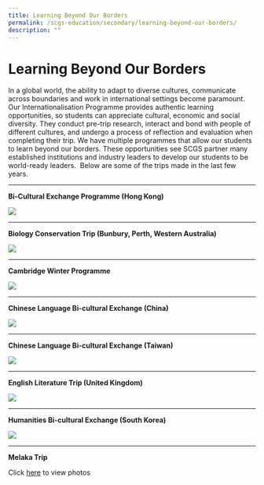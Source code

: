 ```yaml
---
title: Learning Beyond Our Borders
permalink: /scgs-education/secondary/learning-beyond-our-borders/
description: ""
---
```

# **Learning Beyond Our Borders**

In a global world, the ability to adapt to diverse cultures, communicate across boundaries and work in international settings become paramount. Our Internationalisation Programme provides authentic learning opportunities, so students can appreciate cultural, economic and social diversity. They conduct pre-trip research, interact and bond with people of different cultures, and undergo a process of reflection and evaluation when completing their trip. We have multiple programmes that allow our students to learn beyond our borders. These opportunities see SCGS partner many established institutions and industry leaders to develop our students to be world-ready leaders.  Below are some of the trips made in the last few years.

* * *

**Bi-Cultural Exchange Programme (Hong Kong)**

![](/images/learning%20beyond%20our%20borders%201.jpg)


* * *

**Biology Conservation Trip (Bunbury, Perth, Western Australia)**

![](/images/learning%20beyond%20our%20borders%202.jpg)


* * *

**Cambridge Winter Programme**

![](/images/learning%20beyond%20our%20borders%203.jpg)

* * * 

**Chinese Language Bi-cultural Exchange (China)**

![](/images/learning%20beyond%20our%20borders%204.jpg)

* * *

**Chinese Language Bi-cultural Exchange (Taiwan)**

![](/images/learning%20beyond%20our%20borders%205.jpg)

* * *

**English Literature Trip (United Kingdom)**

![](/images/learning%20beyond%20our%20borders%206.jpg)

* * *

**Humanities Bi-cultural Exchange (South Korea)**

![](/images/learning%20beyond%20our%20borders%207.jpg)

 * * *
 
 **Melaka Trip**

Click [here](/scgs-education/secondary/departments/character-and-citizenship-education/) to view photos